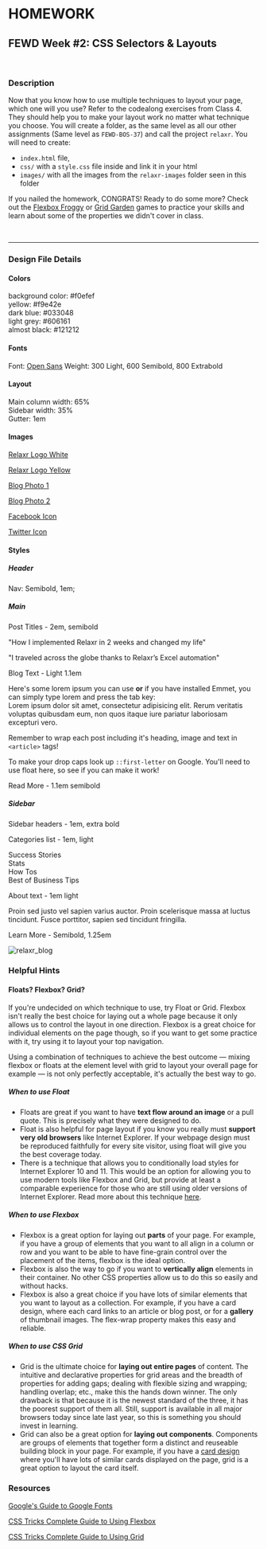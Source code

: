 # HOMEWORK

## FEWD Week #2: CSS Selectors & Layouts

<br>

### Description

Now that you know how to use multiple techniques to layout your page, which one will you use?  Refer to the codealong exercises from Class 4.  They should help you to make your layout work no matter what technique you choose. You will create a folder, as the same level as all our other assignments (Same level as `FEWD-BOS-37`) and call the project `relaxr`. You will need to create: 

- `index.html` file, 
- `css/` with a `style.css` file inside and link it in your html
- `images/` with all the images from the `relaxr-images` folder seen in this folder

If you nailed the homework, CONGRATS!  Ready to do some more?  Check out the [Flexbox Froggy](http://flexboxfroggy.com/) or [Grid Garden](http://cssgridgarden.com/) games to practice your skills and learn about some of the properties we didn't cover in class.

<br>

---

### Design File Details

#### Colors

background color: #f0efef<br>
yellow: #f9e42e<br>
dark blue: #033048<br>
light grey: #606161<br>
almost black: #121212<br>

#### Fonts

Font: [Open Sans](https://fonts.google.com/?query=open+sans)
Weight: 300 Light, 600 Semibold, 800 Extrabold

#### Layout

Main column width: 65% <br>
Sidebar width: 35% <br>
Gutter: 1em <br>

#### Images

[Relaxr Logo White](relaxr-logo-white.svg)

[Relaxr Logo Yellow](relaxr-logo-yellow.svg)

[Blog Photo 1](blog_photo1.jpg)

[Blog Photo 2](blog_photo2.jpg)

[Facebook Icon](relaxr-images/facebook.svg)

[Twitter Icon](relaxr-images/twitter.svg)


#### Styles

##### Header

Nav: Semibold, 1em;

##### Main

Post Titles - 2em, semibold

"How I implemented Relaxr in 2 weeks and changed my life"

"I traveled across the globe thanks to Relaxr’s Excel automation"

Blog Text - Light 1.1em

Here's some lorem ipsum you can use **or** if you have installed Emmet, you can simply type lorem and press the tab key:<br>
Lorem ipsum dolor sit amet, consectetur adipisicing elit. Rerum veritatis voluptas quibusdam eum, non quos itaque iure pariatur laboriosam excepturi vero.

Remember to wrap each post including it's heading, image and text in `<article>` tags!

To make your drop caps look up `::first-letter` on Google.  You'll need to use float here, so see if you can make it work!

Read More - 1.1em semibold

##### Sidebar

Sidebar headers - 1em, extra bold

Categories list - 1em, light

Success Stories <br>
Stats <br>
How Tos <br>
Best of Business Tips

About text - 1em light

Proin sed justo vel sapien varius auctor. Proin scelerisque massa at luctus tincidunt. Fusce porttitor, sapien sed tincidunt fringilla.

Learn More - Semibold, 1.25em

![relaxr_blog](https://media.git.generalassemb.ly/user/19273/files/31ddcc80-4343-11e9-95a7-5fb7ce6a78fa)

### Helpful Hints

#### Floats? Flexbox? Grid?

If you're undecided on which technique to use, try Float or Grid.  Flexbox isn't really the best choice for laying out a whole page because it only allows us to control the layout in one direction.  Flexbox is a great choice for individual elements on the page though, so if you want to get some practice with it, try using it to layout your top navigation.

Using a combination of techniques to achieve the best outcome — mixing flexbox or floats at the element level with grid to layout your overall page for example — is not only perfectly acceptable, it's actually the best way to go.

##### When to use Float

- Floats are great if you want to have **text flow around an image** or a pull quote.  This is precisely what they were designed to do.
- Float is also helpful for page layout if you know you really must **support very old browsers** like Internet Explorer.  If your webpage design must be reproduced faithfully for every site visitor, using float will give you the best coverage today.
- There is a technique that allows you to conditionally load styles for Internet Explorer 10 and 11.  This would be an option for allowing you to use modern tools like Flexbox and Grid, but provide at least a comparable experience for those who are still using older versions of Internet Explorer.  Read more about this technique [here](https://paper-leaf.com/blog/2014/09/targeting-ie-10-11-browsers-css/).

##### When to use Flexbox

- Flexbox is a great option for laying out **parts** of your page.  For example, if you have a group of elements that you want to all align in a column or row and you want to be able to have fine-grain control over the placement of the items, flexbox is the ideal option.
- Flexbox is also the way to go if you want to **vertically align** elements in their container.  No other CSS properties allow us to do this so easily and without hacks.
- Flexbox is also a great choice if you have lots of similar elements that you want to layout as a collection.  For example, if you have a card design, where each card links to an article or blog post, or for a **gallery** of thumbnail images.  The flex-wrap property makes this easy and reliable.

##### When to use CSS Grid

- Grid is the ultimate choice for **laying out entire pages** of content.  The intuitive and declarative properties for grid areas and the breadth of properties for adding gaps; dealing with flexible sizing and wrapping; handling overlap; etc., make this the hands down winner.  The only drawback is that because it is the newest standard of the three, it has the poorest support of them all.  Still, support is available in all major browsers today since late last year, so this is something you should invest in learning.
- Grid can also be a great option for **laying out components**.  Components are groups of elements that together form a distinct and reuseable building block in your page.  For example, if you have a [card design](https://econsultancy.com/blog/64646-15-delicious-examples-of-card-based-web-design) where you'll have lots of similar cards displayed on the page, grid is a great option to layout the card itself.

### Resources

[Google's Guide to Google Fonts](https://developers.google.com/fonts/docs/getting_started)

[CSS Tricks Complete Guide to Using Flexbox](https://css-tricks.com/snippets/css/a-guide-to-flexbox/)

[CSS Tricks Complete Guide to Using Grid](https://css-tricks.com/snippets/css/complete-guide-grid/)


